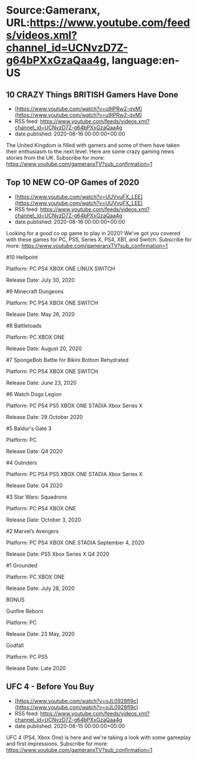 # Source:Gameranx, URL:https://www.youtube.com/feeds/videos.xml?channel_id=UCNvzD7Z-g64bPXxGzaQaa4g, language:en-US

## 10 CRAZY Things BRITISH Gamers Have Done
 - [https://www.youtube.com/watch?v=u9IPRw2-qvM](https://www.youtube.com/watch?v=u9IPRw2-qvM)
 - RSS feed: https://www.youtube.com/feeds/videos.xml?channel_id=UCNvzD7Z-g64bPXxGzaQaa4g
 - date published: 2020-08-16 00:00:00+00:00

The United Kingdom is filled with gamers and some of them have taken their enthusiasm to the next level. Here are some crazy gaming news stories from the UK.
Subscribe for more: https://www.youtube.com/gameranxTV?sub_confirmation=1

## Top 10 NEW CO-OP Games of 2020
 - [https://www.youtube.com/watch?v=UUVvuFX_LEE](https://www.youtube.com/watch?v=UUVvuFX_LEE)
 - RSS feed: https://www.youtube.com/feeds/videos.xml?channel_id=UCNvzD7Z-g64bPXxGzaQaa4g
 - date published: 2020-08-16 00:00:00+00:00

Looking for a good co op game to play in 2020? We've got you covered with these games for PC, PS5, Series X, PS4, XB1, and Switch.
Subscribe for more: https://www.youtube.com/gameranxTV?sub_confirmation=1

#10 Hellpoint

Platform: PC PS4 XBOX ONE LINUX SWITCH

Release Date: July 30, 2020



#9 Minecraft Dungeons

Platform:   PC PS4 XBOX ONE SWITCH

Release Date:  May 26, 2020



#8 Battletoads

Platform: PC XBOX ONE

Release Date: August 20, 2020



#7 SpongeBob Battle for Bikini Bottom Rehydrated

Platform:  PC PS4 XBOX ONE SWITCH

Release Date: June 23, 2020



#6 Watch Dogs Legion

Platform:  PC PS4 PS5 XBOX ONE STADIA Xbox Series X

Release Date: 29 October 2020


#5 Baldur's Gate 3

Platform: PC 

Release Date: Q4 2020



#4 Outriders

Platform: PC PS4 PS5 XBOX ONE STADIA Xbox Series X

Release Date: Q4 2020



#3 Star Wars: Squadrons

Platform:  PC PS4 XBOX ONE

Release Date: October 3, 2020



#2 Marvel’s Avengers

Platform:  PC PS4 XBOX ONE STADIA September 4, 2020

Release Date: PS5 Xbox Series X Q4 2020



#1 Grounded

Platform: PC XBOX ONE

Release Date: July 28, 2020



BONUS

Gunfire Reborn

Platform:  PC

Release Date: 23 May, 2020



Godfall

Platform: PC PS5

Release Date: Late 2020

## UFC 4 - Before You Buy
 - [https://www.youtube.com/watch?v=oJL0928fl9c](https://www.youtube.com/watch?v=oJL0928fl9c)
 - RSS feed: https://www.youtube.com/feeds/videos.xml?channel_id=UCNvzD7Z-g64bPXxGzaQaa4g
 - date published: 2020-08-15 00:00:00+00:00

UFC 4 (PS4, Xbox One) is here and we're taking a look with some gameplay and first impressions.
Subscribe for more: https://www.youtube.com/gameranxTV?sub_confirmation=1

